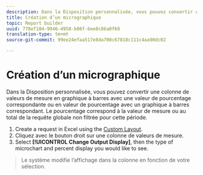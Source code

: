 ```yaml
---
description: Dans la Disposition personnalisée, vous pouvez convertir une colonne de valeurs de mesure en graphique à barres avec une valeur de pourcentage correspondante ou en valeur de pourcentage avec un graphique à barres correspondant. Le pourcentage correspond à la valeur de mesure ou au total de la requête globale non filtrée pour cette période.
title: Création d’un micrographique
topic: Report builder
uuid: 778ef184-9946-4958-b08f-6ee8c86a0f69
translation-type: tm+mt
source-git-commit: 99ee24efaa517e8da700c67818c111c4aa90dc02

---
```



# Création d’un micrographique

Dans la Disposition personnalisée, vous pouvez convertir une colonne de valeurs de mesure en graphique à barres avec une valeur de pourcentage correspondante ou en valeur de pourcentage avec un graphique à barres correspondant. Le pourcentage correspond à la valeur de mesure ou au total de la requête globale non filtrée pour cette période.

1. Create a request in Excel using the [Custom Layout](/help/analyze/report-builder/layout/configure-the-custom-layout.md).
1. Cliquez avec le bouton droit sur une colonne de valeurs de mesure.
1. Select **[!UICONTROL Change Output Display]**, then the type of microchart and percent display you would like to see.
>Le système modifie l’affichage dans la colonne en fonction de votre sélection.

